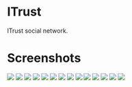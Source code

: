 # ITrust

ITrust social network.

# Screenshots

<img src="screenshots/Register.png">
<img src="screenshots/Log In.png">
<img src="screenshots/Home.png">
<img src="screenshots/Post.png">
<img src="screenshots/Comment.png">
<img src="screenshots/Chat.png">
<img src="screenshots/Bookmark.png">
<img src="screenshots/Room.png">
<img src="screenshots/Group Room.png">
<img src="screenshots/People.png">
<img src="screenshots/User.png">
<img src="screenshots/Friend Requests.png">
<img src="screenshots/Settings.png">
<img src="screenshots/Devices.png">
